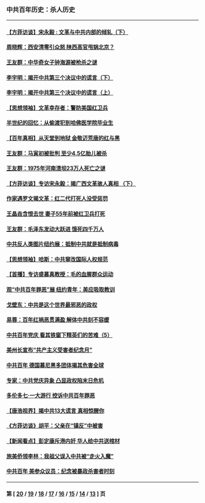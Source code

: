 ### 中共百年历史：杀人历史
---
#### [【方菲访谈】宋永毅 : 文革与中共内部的倾轧（下）](../../pages/nf1176106/n13486836.md?01170430) 
#### [周晓辉：西安清零引众怒 陕西高官甩锅北京？](../../pages/nf1176106/n13484627.md?01170430) 
#### [王友群：中华奇女子钟海源被枪杀之谜](../../pages/nf1176106/n13430555.md?01170430) 
#### [李宇明：揭开中共第三个决议中的谎言（下）](../../pages/nf1176106/n13389389.md?01170430) 
#### [李宇明：揭开中共第三个决议中的谎言（上）](../../pages/nf1176106/n13388697.md?01170430) 
#### [【思想领袖】文革幸存者：警防美国红卫兵](../../pages/nf1176106/n13339289.md?01170430) 
#### [半世纪的回忆：从偷渡犯到哈佛医学院毕业生](../../pages/nf1176106/n13345328.md?01170430) 
#### [【百年真相】从天堂到地狱 金敬迈荒唐的红与黑](../../pages/nf1176106/n13336995.md?01170430) 
#### [王友群：马寅初被批判 至少4.5亿胎儿被杀](../../pages/nf1176106/n13260313.md?01170430) 
#### [王友群：1975年河南溃坝23万人死亡之谜](../../pages/nf1176106/n13231576.md?01170430) 
#### [【方菲访谈】专访宋永毅：揭广西文革骇人真相 （下）](../../pages/nf1176106/n13209074.md?01170430) 
#### [作家遇罗文揭文革：红二代打死人没受惩罚](../../pages/nf1176106/n13205254.md?01170430) 
#### [王晶垚含恨去世 妻子55年前被红卫兵打死](../../pages/nf1176106/n13203590.md?01170430) 
#### [王友群：毛泽东发动大跃进 饿死四千万人](../../pages/nf1176106/n13177158.md?01170430) 
#### [中共反人类图片纽约展：抵制中共就是抵制病毒](../../pages/nf1176106/n13115371.md?01170430) 
#### [【思想领袖】哈斯：中共窜改国际人权规范](../../pages/nf1176106/n13053647.md?01170430) 
#### [【首播】专访盛慕真教授：毛的血腥群众运动](../../pages/nf1176106/n13091782.md?01170430) 
#### [观“中共百年罪恶”展 纽约青年：美应吸取教训](../../pages/nf1176106/n13085246.md?01170430) 
#### [戈壁东：中共是这个世界最邪恶的政权](../../pages/nf1176106/n13085641.md?01170430) 
#### [易蓉：百年红祸恶贯满盈 解体中共刻不容缓](../../pages/nf1176106/n13084455.md?01170430) 
#### [中共百年党庆 看其铁窗下精英们的苦难（5）](../../pages/nf1176106/n13076766.md?01170430) 
#### [美州长宣布“共产主义受害者纪念月”](../../pages/nf1176106/n13074024.md?01170430) 
#### [中共百年 德国慕尼黑多团体揭其危害全球](../../pages/nf1176106/n13068873.md?01170430) 
#### [专家：中共党庆异象 凸显政权陷末日危机](../../pages/nf1176106/n13067084.md?01170430) 
#### [多伦多七·一大游行 控诉中共百年罪恶](../../pages/nf1176106/n13062043.md?01170430) 
#### [【唐浩视界】揭中共13大谎言 真相惊醒你](../../pages/nf1176106/n13065208.md?01170430) 
#### [《方菲访谈》胡平：父亲在“镇反”中被害](../../pages/nf1176106/n13064114.md?01170430) 
#### [【新闻看点】彭定康斥港内奸 华人给中共送棺材](../../pages/nf1176106/n13064230.md?01170430) 
#### [旅美侨领李林：我祖父误入中共被“走火入魔”](../../pages/nf1176106/n13062777.md?01170430) 
#### [中共百年 美参众议员：纪念被暴政杀害者时刻](../../pages/nf1176106/n13063735.md?01170430) 

---
#### 第 [ [20](./20.md?01170430) / [19](./19.md?01170430) / [18](./18.md?01170430) / [17](./17.md?01170430) / [16](./16.md?01170430) / [15](./15.md?01170430) / [14](./14.md?01170430) / [13](./13.md?01170430) ] 页
